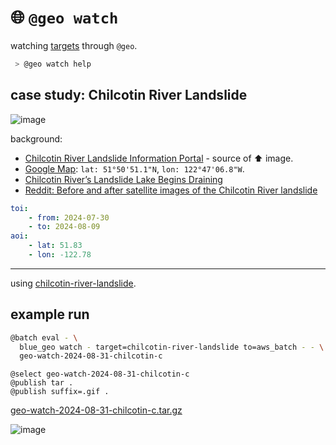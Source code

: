 # 🌐 `@geo watch`

watching [targets](./targets.yaml) through `@geo`.

```bash
 > @geo watch help
```

## case study: Chilcotin River Landslide

![image](https://github.com/kamangir/assets/blob/main/blue-geo/chilcotin-river-landslide-2.jpg?raw=true)

background:
- [Chilcotin River Landslide Information Portal](https://chilcotin-river-landslide-2024-bcgov03.hub.arcgis.com/) - source of ⬆️ image.
- [Google Map](https://maps.app.goo.gl/WHTNCDsFNoZAAnzX8): `lat: 51°50'51.1"N`, `lon: 122°47'06.8"W`.
- [Chilcotin River’s Landslide Lake Begins Draining](https://www.bluemarble.nasa.gov/images/153195/chilcotin-rivers-landslide-lake-begins-draining)
- [Reddit: Before and after satellite images of the Chilcotin River landslide](https://www.reddit.com/r/britishcolumbia/comments/1eh9eql/before_and_after_satellite_images_of_the/)


```yaml
toi:
    - from: 2024-07-30
    - to: 2024-08-09
aoi: 
    - lat: 51.83
    - lon: -122.78
```

---

using [chilcotin-river-landslide](./targets/chilcotin-river-landslide.md).

## example run

```bash
@batch eval - \
  blue_geo watch - target=chilcotin-river-landslide to=aws_batch - - \
  geo-watch-2024-08-31-chilcotin-c
```

```
@select geo-watch-2024-08-31-chilcotin-c
@publish tar .
@publish suffix=.gif .
```

[geo-watch-2024-08-31-chilcotin-c.tar.gz](https://kamangir-public.s3.ca-central-1.amazonaws.com/geo-watch-2024-08-31-chilcotin-c.tar.gz)

![image](https://kamangir-public.s3.ca-central-1.amazonaws.com/geo-watch-2024-08-31-chilcotin-c/geo-watch-2024-08-31-chilcotin-c.gif)
